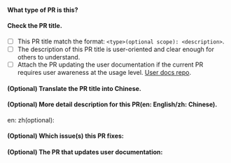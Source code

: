 #### What type of PR is this?
<!--
Add one of the following kinds:

build: Changes that affect the build system or external dependencies (example scopes: gulp, broccoli, npm)
ci: Changes to our CI configuration files and scripts (example scopes: Travis, Circle, BrowserStack, SauceLabs)
docs: Documentation only changes
feat: A new feature
optimize: A new optimization
fix: A bug fix
perf: A code change that improves performance
refactor: A code change that neither fixes a bug nor adds a feature
style: Changes that do not affect the meaning of the code (white space, formatting, missing semi-colons, etc)
test: Adding missing tests or correcting existing tests
chore: Changes to the build process or auxiliary tools and libraries such as documentation generation
-->

#### Check the PR title.
<!--
The description of the title will be attached in Release Notes, 
so please describe it from user-oriented, what this PR does / why we need it.
Please check your PR title with the below requirements:
-->
- [ ] This PR title match the format: `<type>(optional scope): <description>`.
- [ ] The description of this PR title is user-oriented and clear enough for others to understand.
- [ ] Attach the PR updating the user documentation if the current PR requires user awareness at the usage level. [User docs repo](https://github.com/cloudwego/cloudwego.github.io).

#### (Optional) Translate the PR title into Chinese.


#### (Optional) More detail description for this PR(en: English/zh: Chinese).
<!--
Provide more detailed info for review. If it is a perf type PR, perf data is suggested to give.
-->
en:
zh(optional):

#### (Optional) Which issue(s) this PR fixes:
<!--
Automatically closes linked issue when PR is merged.
Eg: `Fixes #<issue number>`, or `Fixes (paste link of issue)`.
-->

#### (Optional) The PR that updates user documentation:
<!--
If the current PR requires user awareness at the usage level, please submit a PR to update user docs. [User docs repo](https://github.com/cloudwego/cloudwego.github.io)
-->
